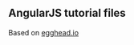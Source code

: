 AngularJS tutorial files
-------------------------

Based on [egghead.io](http://www.egghead.io/lessons)
